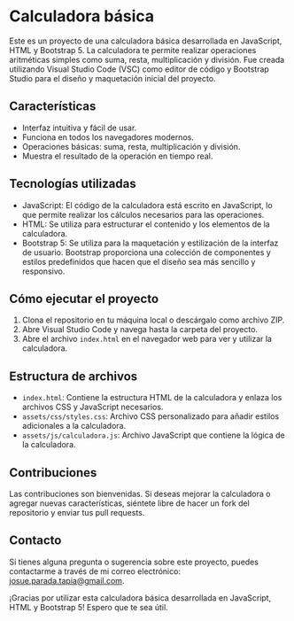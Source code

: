 # Calculadora básica

Este es un proyecto de una calculadora básica desarrollada en JavaScript, HTML y Bootstrap 5. La calculadora te permite realizar operaciones aritméticas simples como suma, resta, multiplicación y división. Fue creada utilizando Visual Studio Code (VSC) como editor de código y Bootstrap Studio para el diseño y maquetación inicial del proyecto.

## Características

- Interfaz intuitiva y fácil de usar.
- Funciona en todos los navegadores modernos.
- Operaciones básicas: suma, resta, multiplicación y división.
- Muestra el resultado de la operación en tiempo real.

## Tecnologías utilizadas

- JavaScript: El código de la calculadora está escrito en JavaScript, lo que permite realizar los cálculos necesarios para las operaciones.
- HTML: Se utiliza para estructurar el contenido y los elementos de la calculadora.
- Bootstrap 5: Se utiliza para la maquetación y estilización de la interfaz de usuario. Bootstrap proporciona una colección de componentes y estilos predefinidos que hacen que el diseño sea más sencillo y responsivo.

## Cómo ejecutar el proyecto

1. Clona el repositorio en tu máquina local o descárgalo como archivo ZIP.
2. Abre Visual Studio Code y navega hasta la carpeta del proyecto.
3. Abre el archivo `index.html` en el navegador web para ver y utilizar la calculadora.

## Estructura de archivos

- `index.html`: Contiene la estructura HTML de la calculadora y enlaza los archivos CSS y JavaScript necesarios.
- `assets/css/styles.css`: Archivo CSS personalizado para añadir estilos adicionales a la calculadora.
- `assets/js/calculadora.js`: Archivo JavaScript que contiene la lógica de la calculadora.

## Contribuciones

Las contribuciones son bienvenidas. Si deseas mejorar la calculadora o agregar nuevas características, siéntete libre de hacer un fork del repositorio y enviar tus pull requests.


## Contacto

Si tienes alguna pregunta o sugerencia sobre este proyecto, puedes contactarme a través de mi correo electrónico: [josue.parada.tapia@gmail.com](mailto:josue.parada.tapia@gmail.com).

¡Gracias por utilizar esta calculadora básica desarrollada en JavaScript, HTML y Bootstrap 5! Espero que te sea útil.
